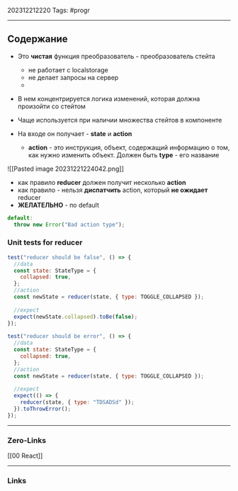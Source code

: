 202312212220
Tags: #progr 

---
## Содержание
 - Это **чистая** функция преобразователь - преобразователь стейта
	 - не работает с localstorage
	 - не делает запросы на сервер
	 - 

 - В нем концентрируется логика изменений, которая должна произойти со стейтом
 - Чаще используется при наличии множества стейтов в компоненте

- На входе он получает - **state** и **action**
	- **action** - это инструкция, объект, содержащий информацию о том, как нужно изменить объект. Должен быть **type** - его название

![[Pasted image 20231221224042.png]]

- как правило **reducer** должен получит несколько **action**
- как правило - нельзя **диспатчить** action, который **не ожидает** reducer 
- **ЖЕЛАТЕЛЬНО**  - по default 
```js
default:  
  throw new Error("Bad action type");
```


### Unit tests for reducer
```js
test("reducer should be false", () => {  
  //data  
  const state: StateType = {  
    collapsed: true,  
  };  
  //action  
  const newState = reducer(state, { type: TOGGLE_COLLAPSED });  
  
  //expect  
  expect(newState.collapsed).toBe(false);  
});  
  
test("reducer should be error", () => {  
  //data  
  const state: StateType = {  
    collapsed: true,  
  };  
  //action  
  const newState = reducer(state, { type: TOGGLE_COLLAPSED });  
  
  //expect  
  expect(() => {  
    reducer(state, { type: "TDSADSd" });  
  }).toThrowError();  
});
```

---
### Zero-Links
[[00 React]]


---
### Links

